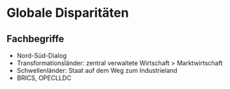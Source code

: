 # Globale Disparitäten

## Fachbegriffe

- Nord-Süd-Dialog
- Transformationsländer: zentral verwaltete Wirtschaft > Marktwirtschaft
- Schwellenländer: Staat auf dem Weg zum Industrieland
- BRICS, OPECLLDC
<!--stackedit_data:
eyJoaXN0b3J5IjpbLTE1NjM3MzI3MjJdfQ==
-->